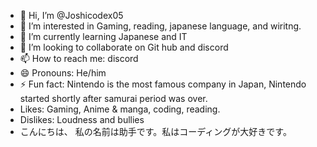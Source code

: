 - 👋 Hi, I’m @Joshicodex05
- 👀 I’m interested in Gaming, reading, japanese language, and wiritng.
- 🌱 I’m currently learning Japanese and IT
- 💞️ I’m looking to collaborate on Git hub and discord
- 📫 How to reach me: discord
- 😄 Pronouns: He/him
- ⚡ Fun fact: Nintendo is the most famous company in Japan, Nintendo started shortly after samurai period was over.
- Likes: Gaming, Anime & manga, coding, reading.
- Dislikes: Loudness and bullies
- こんにちは、 私の名前は助手です。私はコーディングが大好きです。
<!---
Joshicodex05/Joshicodex05 is a ✨ special ✨ repository because its `README.md` (this file) appears on your GitHub profile.
You can click the Preview link to take a look at your changes.
--->
